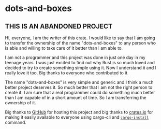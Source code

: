 # dots-and-boxes

## THIS IS AN ABANDONED PROJECT

Hi, everyone, I am the writer of this crate. I would like to say that I am
going to transfer the ownership of the name "dots-and-boxes" to any person
who is able and willing to take care of it better than I am able to.

I am not a programmer and this project was done in just one day in my teenage
years. I was just excited to find out why Rust is so much loved and decided to
try to create something simple using it. Now I understand it and I
really love it too. Big thanks to everyone who contributed to it.

The name "dots-and-boxes" is very simple and generic and I think a much better
project deserves it. So much better that I am not the right person to create
it. I am sure that a real programmer could do something much better than I am
capable of in a short amount of time. So I am transferring the ownership of it.

Big thanks to [GitHub](https://github.com) for hosting this project and big
thanks to [crates.io](https://crates.io/) for making it easily available to everyone
using cargo-cli and
[`cargo-install`](https://doc.rust-lang.org/cargo/commands/cargo-install.html)
command.

